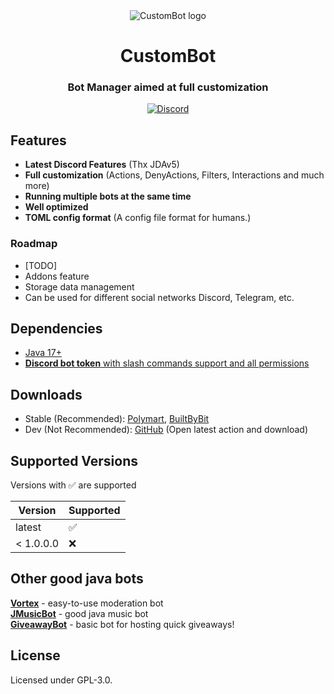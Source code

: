 <div align="center">
  <img src="https://github.com/mani1232/CustomBot/blob/master/img/CustomBot_Banner.png?raw=true" alt="CustomBot logo"/>
  <h1>CustomBot</h1>
  <h3>Bot Manager aimed at full customization</h3>

[![Discord](https://img.shields.io/discord/1041851761796841554?color=5865F2&label=discord&style=for-the-badge)](https://discord.gg/J4VhTA7bvj)

</div>

## Features

- **Latest Discord Features** (Thx JDAv5)
- **Full customization** (Actions, DenyActions, Filters, Interactions and much more)
- **Running multiple bots at the same time**
- **Well optimized**
- **TOML config format** (A config file format for humans.)

### Roadmap

- [TODO]
- Addons feature
- Storage data management
- Can be used for different social networks Discord, Telegram, etc.

## Dependencies

- [Java 17+](https://adoptium.net/temurin/releases/)
- [**Discord bot token** with slash commands support and all permissions](https://discord.com/developers/applications)

## Downloads

- Stable (Recommended): [Polymart](https://polymart.org/resource/custombot.3248), [BuiltByBit](https://builtbybit.com/resources/custombot.26348/updates)
- Dev (Not Recommended): [GitHub](https://github.com/mani1232/CustomBot/actions) (Open latest action and download)

## Supported Versions

Versions with :white_check_mark: are supported

| Version   | Supported          |
|-----------|--------------------|
| latest    | :white_check_mark: |
| < 1.0.0.0 | :x:                |

## Other good java bots

[**Vortex**](https://github.com/jagrosh/Vortex) - easy-to-use moderation bot<br>
[**JMusicBot**](https://github.com/jagrosh/MusicBot) - good java music bot<br>
[**GiveawayBot**](https://github.com/jagrosh/GiveawayBot) - basic bot for hosting quick giveaways!<br>

## License
Licensed under GPL-3.0.
